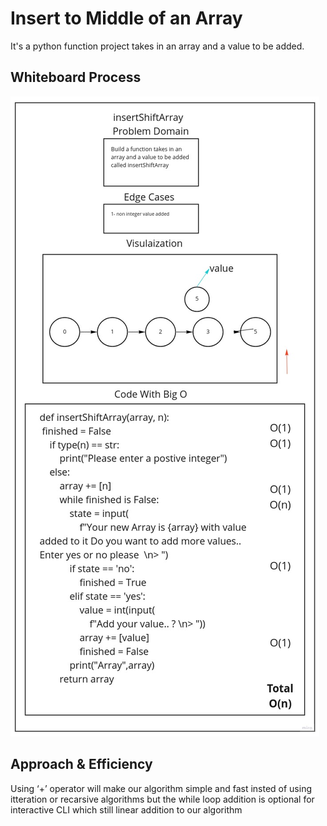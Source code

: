 # Insert to Middle of an Array

<!-- Description of the challenge -->

It's a python function project takes in an array and a value to be added.

## Whiteboard Process

<!-- Embedded whiteboard image -->

![insertShiftArray](python/array_insert_shift/insertShiftArray.jpg)

## Approach & Efficiency

<!-- What approach did you take? Discuss Why. What is the Big O space/time for this approach? -->
Using ‘+’ operator will make our algorithm simple and fast insted of using itteration
or recarsive algorithms but the while loop addition is optional for interactive CLI
which still linear addition to our algorithm
